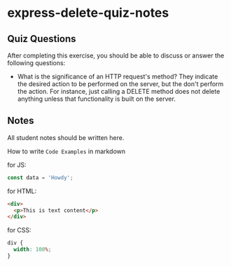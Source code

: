 # express-delete-quiz-notes

## Quiz Questions

After completing this exercise, you should be able to discuss or answer the following questions:

- What is the significance of an HTTP request's method?
  They indicate the desired action to be performed on the server, but the don't perform the action. For instance, just calling a DELETE method does not delete anything unless that functionality is built on the server.

## Notes

All student notes should be written here.

How to write `Code Examples` in markdown

for JS:

```javascript
const data = 'Howdy';
```

for HTML:

```html
<div>
  <p>This is text content</p>
</div>
```

for CSS:

```css
div {
  width: 100%;
}
```
